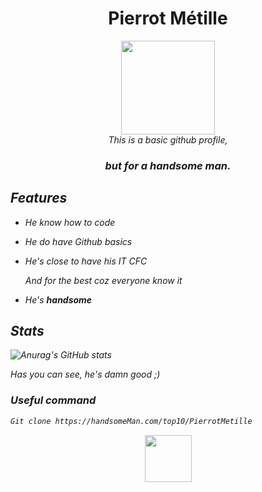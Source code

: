 <div id="header" align="center">
  <h1>Pierrot Métille</h1>
  <img src="https://media.giphy.com/media/v1.Y2lkPTc5MGI3NjExZjU5OTM5ZTgxOTFiNjc0NTIxYjExMDBmNWFmNmM3NjEwYzE4Yzk0YSZjdD1n/bi6RQ5x3tqoSI/giphy.gif" width="150"/>
</div>
<div align="center">
  <img src="https://komarev.com/ghpvc/?username=PierrotMetille&style=flat-square&color=blue" alt=""/>
</div>
<div align="center">
  <i>This is a basic github profile,<i>
  <h3>but for a handsome man.</h3>
</div>

## Features

- He know how to code
- He do have Github basics
- He's close to have his IT CFC
  
  *And for the best coz everyone know it*
- He's **handsome**

## Stats

  ![Anurag's GitHub stats](https://github-readme-stats.vercel.app/api?username=PierrotMetille&theme=monokai&show_icons=true)
  
  Has you can see, he's damn good ;)

### Useful command

```sh
Git clone https://handsomeMan.com/top10/PierrotMetille
```

<div id="header" align="center">
  <img src="https://www.macobserver.com/wp-content/uploads/2019/05/workfeatured-GitHub-2.png" width="75"/>
</div>
